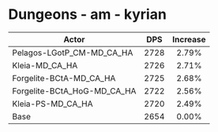 # Dungeons - am - kyrian
| Actor | DPS | Increase |
|---|:---:|:---:|
|Pelagos-LGotP_CM-MD_CA_HA|2728|2.79%|
|Kleia-MD_CA_HA|2726|2.71%|
|Forgelite-BCtA-MD_CA_HA|2725|2.68%|
|Forgelite-BCtA_HoG-MD_CA_HA|2722|2.56%|
|Kleia-PS-MD_CA_HA|2720|2.49%|
|Base|2654|0.00%|
